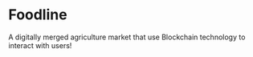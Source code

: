 # Foodline
A digitally merged agriculture market that use Blockchain technology to interact with users!
